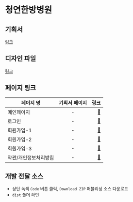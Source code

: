 # 청연한방병원 


## 기획서
[링크](https://docs.google.com/presentation/d/1PukeLACNXG5uJ9sj_yEtcWldMgR6H1aWxXvPP9qePcc/edit#slide=id.p13)

## 디자인 파일 
[링크](https://www.dropbox.com/home/%EB%94%94%EC%A0%9C%EC%9D%B4%EB%A9%94%EB%94%94)

## 페이지 링크
| 페이지 명   |      기획서 페이지      |  링크 |
|----------|:-------------:|------:|
| 메인페이지 |  - | [:link:](https://suspicious-jackson-d2abd5.netlify.app/) |
| 로그인 |  - | [:link:](https://suspicious-jackson-d2abd5.netlify.app/login.html) |
| 회원가입-1 |  - | [:link:](https://suspicious-jackson-d2abd5.netlify.app/signup1.html) |
| 회원가입-2 |  - | [:link:](https://suspicious-jackson-d2abd5.netlify.app/signup2.html) |
| 회원가입-3 |  - | [:link:](https://suspicious-jackson-d2abd5.netlify.app/signup3.html) |
| 약관/개인정보처리방침 |  - | [:link:](https://suspicious-jackson-d2abd5.netlify.app/privacy.html) |

## 개발 전달 소스
- 상단 녹색 `Code` 버튼 클릭, `Download ZIP` 퍼블리싱 소스 다운로드
- `dist` 폴더 확인

